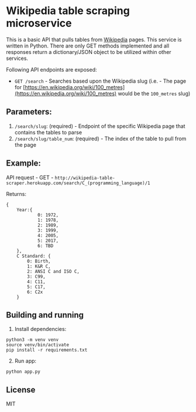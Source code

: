# Wikipedia table scraping microservice

This is a basic API that pulls tables from [Wikipedia](https://www.wikipedia.org) pages. This service is written in Python. There are only GET methods implemented and all responses return a dictionary/JSON object to be utilized within other services.

Following API endpoints are exposed:

- `GET /search` - Searches based upon the Wikipedia slug (i.e. - The page for [https://en.wikipedia.org/wiki/100_metres](https://en.wikipedia.org/wiki/100_metres) would be the `100_metres` slug)

## Parameters: 

1) `/search/slug`: (required) - Endpoint of the specific Wikipedia page that contains the tables to parse
2) `/search/slug/table_num`: (required) - The index of the table to pull from the page

## Example: 
API request - GET - `http://wikipedia-table-scraper.herokuapp.com/search/C_(programming_language)/1`

Returns: 
```
{
    Year:{ 
            0: 1972,
            1: 1978, 
            2: 1989, 
            3: 1999, 
            4: 2005,
            5: 2017, 
            6: TBD
    }, 
    C Standard: { 
        0: Birth, 
        1: K&R C, 
        2: ANSI C and ISO C, 
        3: C99, 
        4: C11, 
        5: C17, 
        6: C2x
    }
```

## Building and running

1) Install dependencies: 
```
python3 -m venv venv
source venv/bin/activate
pip install -r requirements.txt
```

2) Run app: 
``` 
python app.py
```

## License

MIT